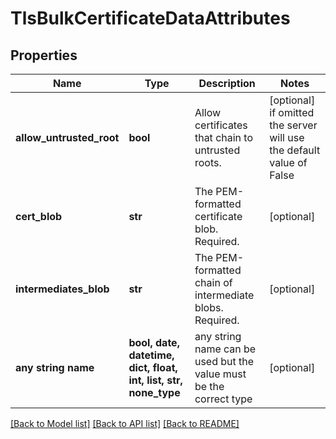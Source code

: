# TlsBulkCertificateDataAttributes


## Properties
Name | Type | Description | Notes
------------ | ------------- | ------------- | -------------
**allow_untrusted_root** | **bool** | Allow certificates that chain to untrusted roots. | [optional]  if omitted the server will use the default value of False
**cert_blob** | **str** | The PEM-formatted certificate blob. Required. | [optional] 
**intermediates_blob** | **str** | The PEM-formatted chain of intermediate blobs. Required. | [optional] 
**any string name** | **bool, date, datetime, dict, float, int, list, str, none_type** | any string name can be used but the value must be the correct type | [optional]

[[Back to Model list]](../README.md#documentation-for-models) [[Back to API list]](../README.md#documentation-for-api-endpoints) [[Back to README]](../README.md)


